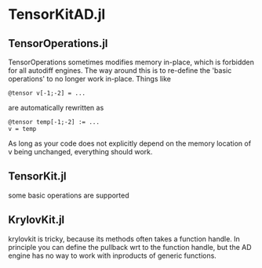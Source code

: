 # TensorKitAD.jl

## TensorOperations.jl

TensorOperations sometimes modifies memory in-place, which is forbidden for all autodiff engines. The way around this is to re-define the 'basic operations' to no longer work in-place. Things like

```
@tensor v[-1;-2] = ...
```

are automatically rewritten as
```
@tensor temp[-1;-2] := ...
v = temp
```

As long as your code does not explicitly depend on the memory location of v being unchanged, everything should work.

## TensorKit.jl

some basic operations are supported


## KrylovKit.jl

krylovkit is tricky, because its methods often takes a function handle. In principle you can define the pullback wrt to the function handle, but the AD engine has no way to work with inproducts of generic functions.
